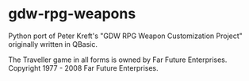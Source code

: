 # gdw-rpg-weapons

Python port of Peter Kreft's "GDW RPG Weapon Customization Project" originally written in QBasic.

The Traveller game in all forms is owned by Far Future Enterprises. Copyright 1977 - 2008 Far Future Enterprises.
